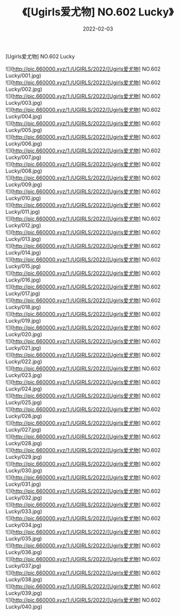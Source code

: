 ﻿---
layout: post
title:  《[Ugirls爱尤物] NO.602 Lucky》
date:   2022-02-03
img: http://pic.660000.xyz/1:/UGIRLS/2022/[Ugirls爱尤物] NO.602 Lucky/000.jpg
categories: [美女, 清纯, 唯美]
---

[Ugirls爱尤物] NO.602 Lucky

 ![](http://pic.660000.xyz/1:/UGIRLS/2022/[Ugirls爱尤物] NO.602 Lucky/001.jpg) <br>![](http://pic.660000.xyz/1:/UGIRLS/2022/[Ugirls爱尤物] NO.602 Lucky/002.jpg) <br>![](http://pic.660000.xyz/1:/UGIRLS/2022/[Ugirls爱尤物] NO.602 Lucky/003.jpg) <br>![](http://pic.660000.xyz/1:/UGIRLS/2022/[Ugirls爱尤物] NO.602 Lucky/004.jpg) <br>![](http://pic.660000.xyz/1:/UGIRLS/2022/[Ugirls爱尤物] NO.602 Lucky/005.jpg) <br>![](http://pic.660000.xyz/1:/UGIRLS/2022/[Ugirls爱尤物] NO.602 Lucky/006.jpg) <br>![](http://pic.660000.xyz/1:/UGIRLS/2022/[Ugirls爱尤物] NO.602 Lucky/007.jpg) <br>![](http://pic.660000.xyz/1:/UGIRLS/2022/[Ugirls爱尤物] NO.602 Lucky/008.jpg) <br>![](http://pic.660000.xyz/1:/UGIRLS/2022/[Ugirls爱尤物] NO.602 Lucky/009.jpg) <br>![](http://pic.660000.xyz/1:/UGIRLS/2022/[Ugirls爱尤物] NO.602 Lucky/010.jpg) <br>![](http://pic.660000.xyz/1:/UGIRLS/2022/[Ugirls爱尤物] NO.602 Lucky/011.jpg) <br>![](http://pic.660000.xyz/1:/UGIRLS/2022/[Ugirls爱尤物] NO.602 Lucky/012.jpg) <br>![](http://pic.660000.xyz/1:/UGIRLS/2022/[Ugirls爱尤物] NO.602 Lucky/013.jpg) <br>![](http://pic.660000.xyz/1:/UGIRLS/2022/[Ugirls爱尤物] NO.602 Lucky/014.jpg) <br>![](http://pic.660000.xyz/1:/UGIRLS/2022/[Ugirls爱尤物] NO.602 Lucky/015.jpg) <br>![](http://pic.660000.xyz/1:/UGIRLS/2022/[Ugirls爱尤物] NO.602 Lucky/016.jpg) <br>![](http://pic.660000.xyz/1:/UGIRLS/2022/[Ugirls爱尤物] NO.602 Lucky/017.jpg) <br>![](http://pic.660000.xyz/1:/UGIRLS/2022/[Ugirls爱尤物] NO.602 Lucky/018.jpg) <br>![](http://pic.660000.xyz/1:/UGIRLS/2022/[Ugirls爱尤物] NO.602 Lucky/019.jpg) <br>![](http://pic.660000.xyz/1:/UGIRLS/2022/[Ugirls爱尤物] NO.602 Lucky/020.jpg) <br>![](http://pic.660000.xyz/1:/UGIRLS/2022/[Ugirls爱尤物] NO.602 Lucky/021.jpg) <br>![](http://pic.660000.xyz/1:/UGIRLS/2022/[Ugirls爱尤物] NO.602 Lucky/022.jpg) <br>![](http://pic.660000.xyz/1:/UGIRLS/2022/[Ugirls爱尤物] NO.602 Lucky/023.jpg) <br>![](http://pic.660000.xyz/1:/UGIRLS/2022/[Ugirls爱尤物] NO.602 Lucky/024.jpg) <br>![](http://pic.660000.xyz/1:/UGIRLS/2022/[Ugirls爱尤物] NO.602 Lucky/025.jpg) <br>![](http://pic.660000.xyz/1:/UGIRLS/2022/[Ugirls爱尤物] NO.602 Lucky/026.jpg) <br>![](http://pic.660000.xyz/1:/UGIRLS/2022/[Ugirls爱尤物] NO.602 Lucky/027.jpg) <br>![](http://pic.660000.xyz/1:/UGIRLS/2022/[Ugirls爱尤物] NO.602 Lucky/028.jpg) <br>![](http://pic.660000.xyz/1:/UGIRLS/2022/[Ugirls爱尤物] NO.602 Lucky/029.jpg) <br>![](http://pic.660000.xyz/1:/UGIRLS/2022/[Ugirls爱尤物] NO.602 Lucky/030.jpg) <br>![](http://pic.660000.xyz/1:/UGIRLS/2022/[Ugirls爱尤物] NO.602 Lucky/031.jpg) <br>![](http://pic.660000.xyz/1:/UGIRLS/2022/[Ugirls爱尤物] NO.602 Lucky/032.jpg) <br>![](http://pic.660000.xyz/1:/UGIRLS/2022/[Ugirls爱尤物] NO.602 Lucky/033.jpg) <br>![](http://pic.660000.xyz/1:/UGIRLS/2022/[Ugirls爱尤物] NO.602 Lucky/034.jpg) <br>![](http://pic.660000.xyz/1:/UGIRLS/2022/[Ugirls爱尤物] NO.602 Lucky/035.jpg) <br>![](http://pic.660000.xyz/1:/UGIRLS/2022/[Ugirls爱尤物] NO.602 Lucky/036.jpg) <br>![](http://pic.660000.xyz/1:/UGIRLS/2022/[Ugirls爱尤物] NO.602 Lucky/037.jpg) <br>![](http://pic.660000.xyz/1:/UGIRLS/2022/[Ugirls爱尤物] NO.602 Lucky/038.jpg) <br>![](http://pic.660000.xyz/1:/UGIRLS/2022/[Ugirls爱尤物] NO.602 Lucky/039.jpg) <br>![](http://pic.660000.xyz/1:/UGIRLS/2022/[Ugirls爱尤物] NO.602 Lucky/040.jpg) <br>